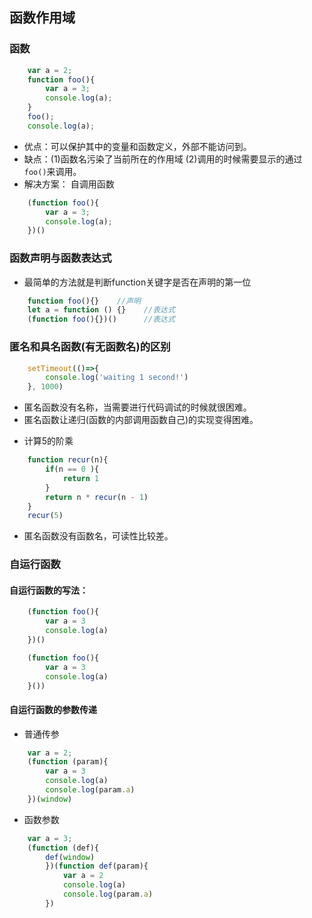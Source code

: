 ## 函数作用域

### 函数
```js
    var a = 2;
    function foo(){
        var a = 3;
        console.log(a);
    }
    foo();
    console.log(a);
```
- 优点：可以保护其中的变量和函数定义，外部不能访问到。
- 缺点：(1)函数名污染了当前所在的作用域 (2)调用的时候需要显示的通过`foo()`来调用。
- 解决方案： 自调用函数
```js
    (function foo(){
        var a = 3;
        console.log(a);
    })()
```




### 函数声明与函数表达式
-    最简单的方法就是判断function关键字是否在声明的第一位
```js 
    function foo(){}    //声明
    let a = function () {}    //表达式
    (function foo(){})()      //表达式
```

### 匿名和具名函数(有无函数名)的区别
```js
    setTimeout(()=>{
        console.log('waiting 1 second!')
    }, 1000)
```
+ 匿名函数没有名称，当需要进行代码调试的时候就很困难。
+ 匿名函数让递归(函数的内部调用函数自己)的实现变得困难。
- 计算5的阶乘
```js
    function recur(n){
        if(n == 0 ){
            return 1
        }
        return n * recur(n - 1)
    }
    recur(5)
```
+ 匿名函数没有函数名，可读性比较差。
    


### 自运行函数

#### 自运行函数的写法：        
```js
    (function foo(){
        var a = 3
        console.log(a) 
    })()
```


```js
    (function foo(){
        var a = 3
        console.log(a)
    }())
```

#### 自运行函数的参数传递
- 普通传参
```js
    var a = 2;
    (function (param){
        var a = 3
        console.log(a)
        console.log(param.a)
    })(window)  
```
    
- 函数参数
```js
    var a = 3;
    (function (def){
        def(window)
        })(function def(param){
            var a = 2
            console.log(a)
            console.log(param.a)
        })
```
